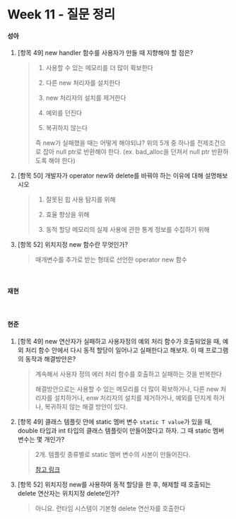 # Week 11 - 질문 정리

#### 성아

1. [항목 49] new handler 함수를 사용자가 만들 때 지향해야 할 점은?

   > 1. 사용할 수 있는 메모리를 더 많이 확보한다
   >
   > 2. 다른 new 처리자를 설치한다
   >
   > 3. new 처리자의 설치를 제거한다
   >
   > 4. 예외를 던진다
   >
   > 5. 복귀하지 않는다
   >
   > 즉 new가 실패했을 때는 어떻게 해야되냐? 위의 5개 중 하나를 전제조건으로 잡아 null ptr로 반환해야 한다. (ex. bad_alloc을 던져서 null ptr 반환하도록 해야 한다)
   
2. [항목 50] 개발자가 operator new와 delete를 바꿔야 하는 이유에 대해 설명해보시오

   > 1. 잘못된 힙 사용 탐지를 위해
   > 
   > 2. 효율 향상을 위해
   >
   > 3. 동적 할당 메모리의 실제 사용에 관한 통계 정보를 수집하기 위해
   
3. [항목 52] 위치지정 new 함수란 무엇인가?

   > 매개변수를 추가로 받는 형태로 선언한 operator new 함수


<br>

#### 재현


<br>

#### 현준

1. [항목 49] new 연산자가 실패하고 사용자정의 예외 처리 함수가 호출되었을 때, 예외 처리 함수 안에서 다시 동적 할당이 일어나고 실패한다고 해보자. 이 때 프로그램의 동작과 해결방안은?

   > 계속해서 사용자 정의 에러 처리 함수를 호출하고 실패하는 것을 반복한다
   >
   > 해결방안으로는 사용할 수 있는 메모리를 더 많이 확보하거나, 다른 new 처리자를 설치하거나, enw 처리자의 설치를 제거하거나, 예외를 던지게 하거나, 복귀하지 않는 해결 방안이 있다.


2. [항목 49] 클래스 템플릿 안에 static 멤버 변수 `static T value`가 있을 때, double 타입과 int 타입의 클래스 템플릿이 만들어졌다고 하자. 그 때 static 멤버 변수는 몇 개인가?

   > 2개. 템플릿 종류별로 static 멤버 변수의 사본이 만들어진다.
   >
   > [참고 링크](https://musket-ade.tistory.com/entry/C-%ED%95%A8%EC%88%98-%ED%85%9C%ED%94%8C%EB%A6%BF-%ED%81%B4%EB%9E%98%EC%8A%A4-%ED%85%9C%ED%94%8C%EB%A6%BF%EA%B3%BC-static)


3. [항목 52] 위치지정 new를 사용하여 동적 할당을 한 후, 해제할 때 호출되는 delete 연산자는 위치지정 delete인가?

   > 아니요. 런타임 시스템이 기본형 delete 연산자를 호출한다


